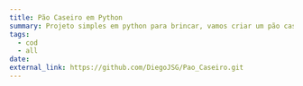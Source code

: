 ```yaml
---
title: Pão Caseiro em Python
summary: Projeto simples em python para brincar, vamos criar um pão caseiro juntos 😋
tags:
  - cod
  - all
date: 
external_link: https://github.com/DiegoJSG/Pao_Caseiro.git
---
```

